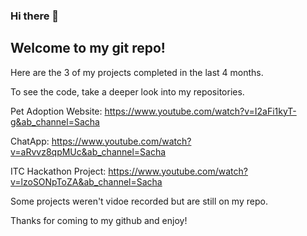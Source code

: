 ### Hi there 👋
## Welcome to my git repo! 

Here are the 3 of my projects completed in the last 4 months. 

To see the code, take a deeper look into my repositories.

Pet Adoption Website: https://www.youtube.com/watch?v=I2aFi1kyT-g&ab_channel=Sacha

ChatApp: https://www.youtube.com/watch?v=aRvvz8qpMUc&ab_channel=Sacha

ITC Hackathon Project: https://www.youtube.com/watch?v=lzoSONpToZA&ab_channel=Sacha

Some projects weren't vidoe recorded but are still on my repo. 

Thanks for coming to my github and enjoy! 

